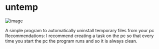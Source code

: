 # untemp

![image]('https://gcdnb.pbrd.co/images/CdZxx8XOcRwf.png')

A simple program to automatically uninstall temporary files from your pc  Recommendations: I recommend creating a task on the pc so that every time you start the pc the program runs and so it is always clean.
